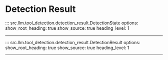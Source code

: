 # Detection Result

::: src.llm.tool_detection.detection_result.DetectionState
    options:
        show_root_heading: true
        show_source: true
        heading_level: 1

---

::: src.llm.tool_detection.detection_result.DetectionResult
    options:
        show_root_heading: true
        show_source: true
        heading_level: 1

---